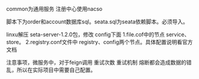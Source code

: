 common为通用服务 注册中心使用nacso

脚本下为order和account数据库sql。seata.sql为seata依赖脚本。必须导入。

linxu解压 seta-server-1.2.0包，修改 config下面 
1.file.cof中的节点 service、store。
2.registry.conf文件中 registry、config两个节点。具体配置说明看官方文档

注意事项，微服务中，对于feign调用 重试次数 重试机制 熔断都会造成数据的错乱，所以在实际项目中需要自己配置。